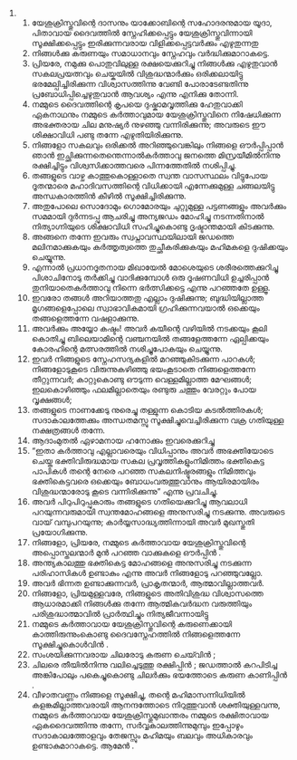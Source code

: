 <ol>
  <li>
    <ol>
      <li>യേശുക്രിസ്തുവിന്റെ ദാസനും യാക്കോബിന്റെ സഹോദരനുമായ യൂദാ, പിതാവായ ദൈവത്തില്‍ സ്നേഹിക്കപ്പെട്ടും യേശുക്രിസ്തുവിന്നായി സൂക്ഷിക്കപ്പെട്ടും ഇരിക്കുന്നവരായ വിളിക്കപ്പെട്ടവര്‍ക്കും എഴുതുന്നതു</li>
      <li>നിങ്ങള്‍ക്കു കരുണയും സമാധാനവും സ്നേഹവും വര്‍ദ്ധിക്കുമാറാകട്ടെ.</li>
      <li>പ്രിയരേ, നമുക്കു പൊതുവിലുള്ള രക്ഷയെക്കുറിച്ചു നിങ്ങള്‍ക്കു എഴുതുവാന്‍ സകലപ്രയത്നവും ചെയ്കയില്‍ വിശുദ്ധന്മാര്‍ക്കും ഒരിക്കലായിട്ടു ഭരമേല്പിച്ചിരിക്കുന്ന വിശ്വാസത്തിന്നു വേണ്ടി പോരാടേണ്ടതിന്നു പ്രബോധിപ്പിച്ചെഴുതുവാന്‍ ആവശ്യം എന്നു എനിക്കു തോന്നി.</li>
      <li>നമ്മുടെ ദൈവത്തിന്റെ കൃപയെ ദുഷ്കാമവൃത്തിക്കു ഹേതുവാക്കി ഏകനാഥനും നമ്മുടെ കര്‍ത്താവുമായ യേശുക്രിസ്തുവിനെ നിഷേധിക്കുന്ന അഭക്തരായ ചില മനുഷ്യര്‍ നുഴഞ്ഞു വന്നിരിക്കുന്നു; അവരുടെ ഈ ശിക്ഷാവിധി പണ്ടു തന്നേ എഴുതിയിരിക്കുന്നു.</li>
      <li>നിങ്ങളോ സകലവും ഒരിക്കല്‍ അറിഞ്ഞുവെങ്കിലും നിങ്ങളെ ഔര്‍പ്പിപ്പാന്‍ ഞാന്‍ ഇച്ഛിക്കുന്നതെന്തെന്നാല്‍കര്‍ത്താവു ജനത്തെ മിസ്രയീമില്‍നിന്നു രക്ഷിച്ചിട്ടും വിശ്വസിക്കാത്തവരെ പിന്നത്തേതില്‍ നശിപ്പിച്ചു.</li>
      <li>തങ്ങളുടെ വാഴ്ച കാത്തുകൊള്ളാതെ സ്വന്ത വാസസ്ഥലം വിട്ടുപോയ ദൂതന്മാരെ മഹാദിവസത്തിന്റെ വിധിക്കായി എന്നേക്കുമുള്ള ചങ്ങലയിട്ടു അന്ധകാരത്തിന്‍ കീഴില്‍ സൂക്ഷിച്ചിരിക്കുന്നു.</li>
      <li>അതുപോലെ സൊദോമും ഗൊമോരയും ചുറ്റുമുള്ള പട്ടണങ്ങളും അവര്‍ക്കും സമമായി ദുര്‍ന്നടപ്പു ആചരിച്ചു അന്യജഡം മോഹിച്ചു നടന്നതിനാല്‍ നിത്യാഗ്നിയുടെ ശിക്ഷാവിധി സഹിച്ചുകൊണ്ടു ദൃഷ്ടാന്തമായി കിടക്കുന്നു.</li>
      <li>അങ്ങനെ തന്നേ ഇവരും സ്വപ്നാവസ്ഥയിലായി ജഡത്തെ മലിനമാക്കുകയും കര്‍ത്തൃത്വത്തെ തുച്ഛീകരിക്കുകയും മഹിമകളെ ദുഷിക്കയും ചെയ്യുന്നു.</li>
      <li>എന്നാല്‍ പ്രധാനദൂതനായ മിഖായേല്‍ മോശെയുടെ ശരീരത്തെക്കുറിച്ചു പിശാചിനോടു തര്‍ക്കിച്ചു വാദിക്കുമ്പോള്‍ ഒരു ദൂഷണവിധി ഉച്ചരിപ്പാന്‍ തുനിയാതെകര്‍ത്താവു നിന്നെ ഭര്‍ത്സിക്കട്ടെ എന്നു പറഞ്ഞതേ ഉള്ളൂ.</li>
      <li>ഇവരോ തങ്ങള്‍ അറിയാത്തതു എല്ലാം ദുഷിക്കുന്നു; ബുദ്ധിയില്ലാത്ത മൃഗങ്ങളെപ്പോലെ സ്വാഭാവികമായി ഗ്രഹിക്കുന്നവയാല്‍ ഒക്കെയും തങ്ങളെത്തന്നേ വഷളാക്കുന്നു.</li>
      <li>അവര്‍ക്കും അയ്യോ കഷ്ടം! അവര്‍ കയീന്റെ വഴിയില്‍ നടക്കയും കൂലി കൊതിച്ചു ബിലെയാമിന്റെ വഞ്ചനയില്‍ തങ്ങളേത്തന്നേ ഏല്പിക്കയും കോരഹിന്റെ മത്സരത്തില്‍ നശിച്ചുപോകയും ചെയ്യുന്നു.</li>
      <li>ഇവര്‍ നിങ്ങളുടെ സ്നേഹസദ്യകളില്‍ മറഞ്ഞുകിടക്കുന്ന പാറകള്‍; നിങ്ങളോടുകൂടെ വിരുന്നുകഴിഞ്ഞു ഭയംകൂടാതെ നിങ്ങളെത്തന്നേ തീറ്റുന്നവര്‍; കാറ്റുകൊണ്ടു ഔടുന്ന വെള്ളമില്ലാത്ത മേഘങ്ങള്‍; ഇലകൊഴിഞ്ഞും ഫലമില്ലാതെയും രണ്ടുരു ചത്തും വേരറ്റും പോയ വൃക്ഷങ്ങള്‍;</li>
      <li>തങ്ങളുടെ നാണക്കേടു നുരെച്ചു തള്ളുന്ന കൊടിയ കടല്‍ത്തിരകള്‍; സദാകാലത്തേക്കും അന്ധതമസ്സു സൂക്ഷിച്ചുവെച്ചിരിക്കുന്ന വക്ര ഗതിയുള്ള നക്ഷത്രങ്ങള്‍ തന്നേ.</li>
      <li>ആദാംമുതല്‍ ഏഴാമനായ ഹനോക്കും ഇവരെക്കുറിച്ചു</li>
      <li>“ഇതാ കര്‍ത്താവു എല്ലാവരെയും വിധിപ്പാനും അവര്‍ അഭക്തിയോടെ ചെയ്ത ഭക്തിവിരുദ്ധമായ സകല പ്രവൃത്തികളുംനിമിത്തം ഭക്തികെട്ട പാപികള്‍ തന്റെ നേരെ പറഞ്ഞ സകലനിഷ്ഠൂരങ്ങളും നിമിത്തവും ഭക്തികെട്ടവരെ ഒക്കെയും ബോധംവരുത്തുവാനും ആയിരമായിരം വിശുദ്ധന്മാരോടു കൂടെ വന്നിരിക്കുന്നു” എന്നു പ്രവചിച്ചു.</li>
      <li>അവര്‍ പിറുപിറുപ്പുകാരും തങ്ങളുടെ ഗതിയെക്കുറിച്ചു ആവലാധി പറയുന്നവരുമായി സ്വന്തമോഹങ്ങളെ അനുസരിച്ചു നടക്കുന്നു. അവരുടെ വായ് വമ്പുപറയുന്നു; കാര്‍യ്യസാദ്ധ്യത്തിന്നായി അവര്‍ മുഖസ്തുതി പ്രയോഗിക്കുന്നു.</li>
      <li>നിങ്ങളോ, പ്രിയരേ, നമ്മുടെ കര്‍ത്താവായ യേശുക്രിസ്തുവിന്റെ അപ്പൊസ്തലന്മാര്‍ മുന്‍ പറഞ്ഞ വാക്കുകളെ ഔര്‍പ്പിന്‍ .</li>
      <li>അന്ത്യകാലത്തു ഭക്തികെട്ട മോഹങ്ങളെ അനുസരിച്ചു നടക്കുന്ന പരിഹാസികള്‍ ഉണ്ടാകും എന്നു അവര്‍ നിങ്ങളോടു പറഞ്ഞുവല്ലോ.</li>
      <li>അവര്‍ ഭിന്നത ഉണ്ടാക്കുന്നവര്‍, പ്രാകൃതന്മാര്‍, ആത്മാവില്ലാത്തവര്‍.</li>
      <li>നിങ്ങളോ, പ്രിയമുള്ളവരേ, നിങ്ങളുടെ അതിവിശുദ്ധ വിശ്വാസത്തെ ആധാരമാക്കി നിങ്ങള്‍ക്കു തന്നേ ആത്മികവര്‍ദ്ധന വരുത്തിയും പരിശുദ്ധാത്മാവില്‍ പ്രാര്‍ത്ഥിച്ചും നിത്യജീവന്നായിട്ടു</li>
      <li>നമ്മുടെ കര്‍ത്താവായ യേശുക്രിസ്തുവിന്റെ കരുണെക്കായി കാത്തിരുന്നുംകൊണ്ടു ദൈവസ്നേഹത്തില്‍ നിങ്ങളെത്തന്നേ സൂക്ഷിച്ചുകൊള്‍വിന്‍ .</li>
      <li>സംശയിക്കുന്നവരായ ചിലരോടു കരുണ ചെയ്‍വിന്‍ ;</li>
      <li>ചിലരെ തീയില്‍നിന്നു വലിച്ചെടുത്തു രക്ഷിപ്പിന്‍ ; ജഡത്താല്‍ കറപിടിച്ച അങ്കിപോലും പകെച്ചുകൊണ്ടു ചിലര്‍ക്കും ഭയത്തോടെ കരുണ കാണിപ്പിന്‍ .</li>
      <li>വീഴാതവണ്ണം നിങ്ങളെ സൂക്ഷിച്ചു, തന്റെ മഹിമാസന്നിധിയില്‍ കളങ്കമില്ലാത്തവരായി ആനന്ദത്തോടെ നിറുത്തുവാന്‍ ശക്തിയുള്ളവന്നു, നമ്മുടെ കര്‍ത്താവായ യേശുക്രിസ്തുമുഖാന്തരം നമ്മുടെ രക്ഷിതാവായ ഏകദൈവത്തിന്നു തന്നേ, സര്‍വ്വകാലത്തിന്നുമുമ്പും ഇപ്പോഴും സദാകാലത്തോളവും തേജസ്സും മഹിമയും ബലവും അധികാരവും ഉണ്ടാകുമാറാകട്ടെ. ആമേന്‍ .</li>
    </ol>
  </li>
</ol>